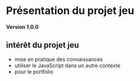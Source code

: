 # Présentation du projet jeu

**Version 1.0.0**

**intérêt du projet jeu**
---

* mise en pratique des connaissances
* utiliser le JavaScript dans un autre contexte
* pour le portfolio


